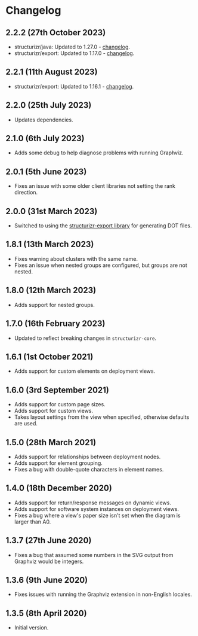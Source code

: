# Changelog

## 2.2.2 (27th October 2023)

- structurizr/java: Updated to 1.27.0 - [changelog](https://github.com/structurizr/java/releases/tag/v1.27.0).
- structurizr/export: Updated to 1.17.0 - [changelog](https://github.com/structurizr/export/releases/tag/v1.17.0).

## 2.2.1 (11th August 2023)

- structurizr/export: Updated to 1.16.1 - [changelog](https://github.com/structurizr/export/releases/tag/v1.16.1).

## 2.2.0 (25th July 2023)

- Updates dependencies.

## 2.1.0 (6th July 2023)

- Adds some debug to help diagnose problems with running Graphviz.

## 2.0.1 (5th June 2023)

- Fixes an issue with some older client libraries not setting the rank direction.

## 2.0.0 (31st March 2023)

- Switched to using the [structurizr-export library](https://github.com/structurizr/export) for generating DOT files. 

## 1.8.1 (13th March 2023)

- Fixes warning about clusters with the same name.
- Fixes an issue when nested groups are configured, but groups are not nested.

## 1.8.0 (12th March 2023)

- Adds support for nested groups.

## 1.7.0 (16th February 2023)

- Updated to reflect breaking changes in `structurizr-core`.

## 1.6.1 (1st October 2021)

- Adds support for custom elements on deployment views.

## 1.6.0 (3rd September 2021)

- Adds support for custom page sizes.
- Adds support for custom views.
- Takes layout settings from the view when specified, otherwise defaults are used.

## 1.5.0 (28th March 2021)

- Adds support for relationships between deployment nodes.
- Adds support for element grouping.
- Fixes a bug with double-quote characters in element names.

## 1.4.0 (18th December 2020)

- Adds support for return/response messages on dynamic views.
- Adds support for software system instances on deployment views.
- Fixes a bug where a view's paper size isn't set when the diagram is larger than A0.

## 1.3.7 (27th June 2020)

- Fixes a bug that assumed some numbers in the SVG output from Graphviz would be integers.

## 1.3.6 (9th June 2020)

- Fixes issues with running the Graphviz extension in non-English locales.

## 1.3.5 (8th April 2020)

- Initial version.